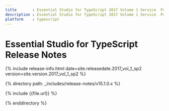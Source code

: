 ```yaml
---
title 		: Essential Studio for TypeScript 2017 Volume 1 Service  Pack 2 Release Notes
description : Essential Studio for TypeScript 2017 Volume 1 Service  Pack 2 Release Notes
platform 	: typescript
---
```


# Essential Studio for TypeScript Release Notes

{% include release-info.html date=site.releasedate.2017_vol_1_sp2 version=site.version.2017_vol_1_sp2 %} 

{% directory path: _includes/release-notes/v15.1.0.x %}

{% include {{file.url}} %}

{% enddirectory %}
